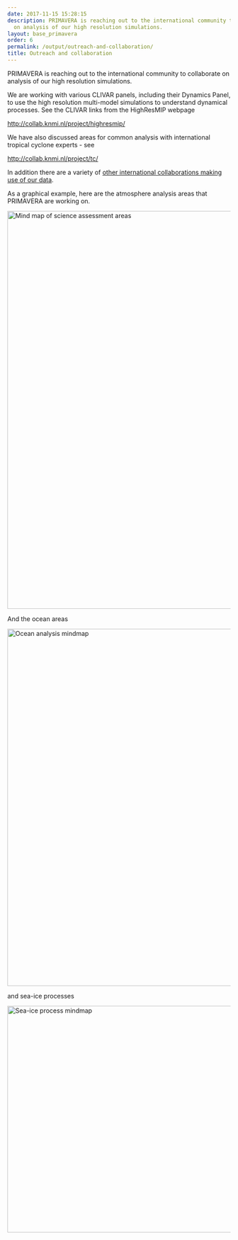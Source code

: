 ```yaml
---
date: 2017-11-15 15:28:15
description: PRIMAVERA is reaching out to the international community to collaborate
  on analysis of our high resolution simulations.
layout: base_primavera
order: 6
permalink: /output/outreach-and-collaboration/
title: Outreach and collaboration
---
```


<p>PRIMAVERA is reaching out to the international community to collaborate on analysis of our high resolution simulations.</p>
<p></p>
<p>We are working with various CLIVAR panels, including their Dynamics Panel, to use the high resolution multi-model simulations to understand dynamical processes. See the CLIVAR links from the HighResMIP webpage</p>
<p><a href="http://collab.knmi.nl/project/highresmip/" title="HighResMIP and CLIVAR">http://collab.knmi.nl/project/highresmip/</a></p>
<p></p>
<p>We have also discussed areas for common analysis with international tropical cyclone experts - see</p>
<p><a href="http://collab.knmi.nl/project/tc/" title="PRIMAVERA and international TC analysis">http://collab.knmi.nl/project/tc/</a></p>
<p></p>
<p>In addition there are a variety of <a href="https://docs.google.com/document/d/1KgZ8TY-eCjyvBtbDPfgCTeSxAmAiLRXvpYtL_p-i8XQ/edit?usp=sharing">other international collaborations making use of our data</a>.</p>
<p></p>
<p>As a graphical example, here are the atmosphere analysis areas that PRIMAVERA are working on.</p>
<p></p>
<p><img alt="Mind map of science assessment areas" height="899" src="{{ site.baseurl }}/assets/media/uploads/Documents/media/mindmap_wp2_atmosphere_processes.png" width="1340"></p>
<p>And the ocean areas</p>
<p><img height="807" src="{{ site.baseurl }}/assets/media/uploads/mindmap_wp2_ocean_processes.png" title="Ocean analysis mindmap" width="1369"></p>
<p></p>
<p>and sea-ice processes</p>
<p><img height="512" src="{{ site.baseurl }}/assets/media/uploads/mindmap_wp2_sea-ice_processes.png" title="Sea-ice process mindmap" width="730"></p>
